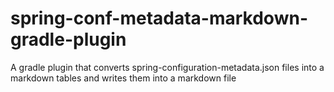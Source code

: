 # spring-conf-metadata-markdown-gradle-plugin
A gradle plugin that converts spring-configuration-metadata.json files into a markdown tables and writes them into a markdown file
